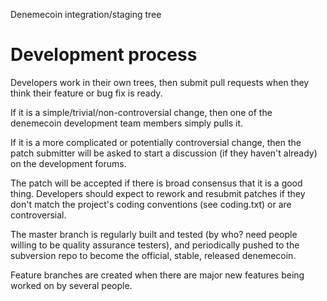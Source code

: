 Denemecoin integration/staging tree

Development process
===================

Developers work in their own trees, then submit pull requests when they think their feature or bug fix is ready.

If it is a simple/trivial/non-controversial change, then one of the denemecoin development team members simply pulls it.

If it is a more complicated or potentially controversial change, then the patch submitter will be asked to start a discussion (if they haven't already) on the development forums.

The patch will be accepted if there is broad consensus that it is a good thing.  Developers should expect to rework and resubmit patches if they don't match the project's coding conventions (see coding.txt) or are controversial.

The master branch is regularly built and tested (by who? need people willing to be quality assurance testers), and periodically pushed to the subversion repo to become the official, stable, released denemecoin.


Feature branches are created when there are major new features being worked on by several people.
